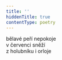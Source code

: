 ```yaml
---
title: ''
hiddenTitle: true
contentType: poetry
---
```


bělavé peří nepokoje  
v červenci sněží  
z holubníku i orloje
